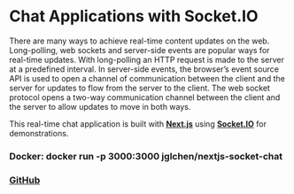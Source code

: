 # Chat Applications with Socket.IO

There are many ways to achieve real-time content updates on the web. Long-polling, web sockets and server-side events are popular ways for real-time updates. With long-polling an HTTP request is made to the server at a predefined interval. In server-side events, the browser’s event source API is used to open a channel of communication between the client and the server for updates to flow from the server to the client. The web socket protocol opens a two-way communication channel between the client and the server to allow updates to move in both ways.

This real-time chat application is built with **[Next.js](https://nextjs.org/)** using **[Socket.IO](https://socket.io/)** for demonstrations.


### Docker: docker run -p 3000:3000 jglchen/nextjs-socket-chat
### [GitHub](https://github.com/jglchen/nextjs-socket-chat)
